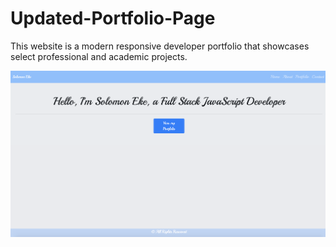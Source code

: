 # Updated-Portfolio-Page

This website is a modern responsive developer portfolio that showcases select professional and academic projects.

<img width="960" alt="Screenshot2020-01-3013 37 46" 
src="https://raw.githubusercontent.com/solomon-eke/Updated-Portfolio-Page/master/screenshot.png" 
style="max-width:100%;">
